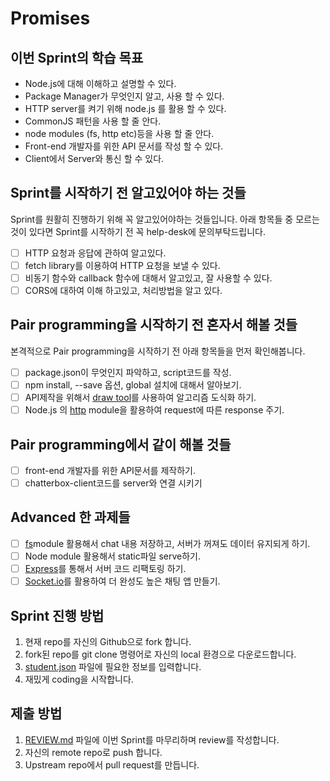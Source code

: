 # Promises

## 이번 Sprint의 학습 목표

- Node.js에 대해 이해하고 설명할 수 있다.
- Package Manager가 무엇인지 알고, 사용 할 수 있다.
- HTTP server를 켜기 위해 node.js 를 활용 할 수 있다.
- CommonJS 패턴을 사용 할 줄 안다.
- node modules (fs, http etc)등을 사용 할 줄 안다.
- Front-end 개발자를 위한 API 문서를 작성 할 수 있다.
- Client에서 Server와 통신 할 수 있다.

## Sprint를 시작하기 전 알고있어야 하는 것들

Sprint를 원활히 진행하기 위해 꼭 알고있어야하는 것들입니다.
아래 항목들 중 모르는 것이 있다면 Sprint를 시작하기 전 꼭 help-desk에 문의부탁드립니다. 

- [ ] HTTP 요청과 응답에 관하여 알고있다.
- [ ] fetch library를 이용하여 HTTP 요청을 보낼 수 있다.
- [ ] 비동기 함수와 callback 함수에 대해서 알고있고, 잘 사용할 수 있다.
- [ ] CORS에 대하여 이해 하고있고, 처리방법을 알고 있다.

## Pair programming을 시작하기 전 혼자서 해볼 것들

본격적으로 Pair programming을 시작하기 전 아래 항목들을 먼저 확인해봅니다.

- [ ] package.json이 무엇인지 파악하고, script코드를 작성.
- [ ] npm install, --save 옵션, global 설치에 대해서 알아보기.
- [ ] API제작을 위해서 [draw tool](https://draw.io)를 사용하여 알고리즘 도식화 하기.
- [ ] Node.js 의 [http](https://nodejs.org/api/http.html#http_http) module을 활용하여 request에 따른 response 주기.

## Pair programming에서 같이 해볼 것들

- [ ] front-end 개발자를 위한 API문서를 제작하기.
- [ ] chatterbox-client코드를 server와 연결 시키기

## Advanced 한 과제들

- [ ] [fs](https://nodejs.org/api/fs.html#fs_file_system)module 활용해서 chat 내용 저장하고, 서버가 꺼져도 데이터 유지되게 하기.
- [ ] Node module 활용해서 static파일 serve하기.
- [ ] [Express](https://expressjs.com/)를 통해서 서버 코드 리팩토링 하기.
- [ ] [Socket.io](https://socket.io/)를 활용하여 더 완성도 높은 채팅 앱 만들기.

## Sprint 진행 방법

1. 현재 repo를 자신의 Github으로 fork 합니다.
2. fork된 repo를 git clone 명령어로 자신의 local 환경으로 다운로드합니다.
3. [student.json](student.json) 파일에 필요한 정보를 입력합니다.
4. 재밌게 coding을 시작합니다.

## 제출 방법

1. [REVIEW.md](REVIEW.md) 파일에 이번 Sprint를 마무리하며 review를 작성합니다.
2. 자신의 remote repo로 push 합니다.
3. Upstream repo에서 pull request를 만듭니다.

